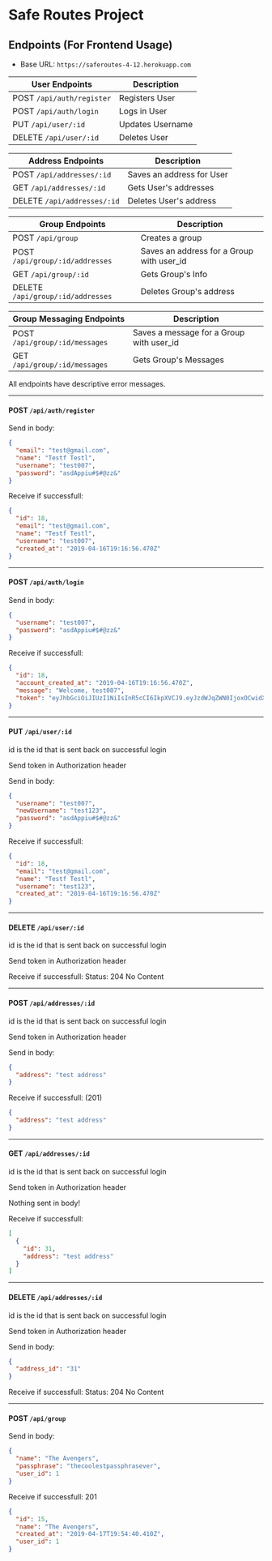 # Safe Routes Project

## Endpoints (For Frontend Usage)

- Base URL: `https://saferoutes-4-12.herokuapp.com`

| User Endpoints            | Description      |
| ------------------------- | ---------------- |
| POST `/api/auth/register` | Registers User   |
| POST `/api/auth/login`    | Logs in User     |
| PUT `/api/user/:id`       | Updates Username |
| DELETE `/api/user/:id`    | Deletes User     |

| Address Endpoints           | Description               |
| --------------------------- | ------------------------- |
| POST `/api/addresses/:id`   | Saves an address for User |
| GET `/api/addresses/:id`    | Gets User's addresses     |
| DELETE `/api/addresses/:id` | Deletes User's address    |

| Group Endpoints                   | Description                               |
| --------------------------------- | ----------------------------------------- |
| POST `/api/group`                 | Creates a group                           |
| POST `/api/group/:id/addresses`   | Saves an address for a Group with user_id |
| GET `/api/group/:id`              | Gets Group's Info                         |
| DELETE `/api/group/:id/addresses` | Deletes Group's address                   |

| Group Messaging Endpoints      | Description                              |
| ------------------------------ | ---------------------------------------- |
| POST `/api/group/:id/messages` | Saves a message for a Group with user_id |
| GET `/api/group/:id/messages`  | Gets Group's Messages                    |

All endpoints have descriptive error messages.

---

#### POST `/api/auth/register`

Send in body:

```json
{
  "email": "test@gmail.com",
  "name": "Testf Testl",
  "username": "test007",
  "password": "asdAppiu#$#@zz&"
}
```

Receive if successfull:

```json
{
  "id": 18,
  "email": "test@gmail.com",
  "name": "Testf Testl",
  "username": "test007",
  "created_at": "2019-04-16T19:16:56.470Z"
}
```

---

#### POST `/api/auth/login`

Send in body:

```json
{
  "username": "test007",
  "password": "asdAppiu#$#@zz&"
}
```

Receive if successfull:

```json
{
  "id": 18,
  "account_created_at": "2019-04-16T19:16:56.470Z",
  "message": "Welcome, test007",
  "token": "eyJhbGciOiJIUzI1NiIsInR5cCI6IkpXVCJ9.eyJzdWJqZWN0IjoxOCwidXNlciI6InRlc3QwMDciLCJpYXQiOjE1NTU0NDI2OTcsImV4cCI6MTU1NTUyOTA5N30.2-1CNnh-FRZ8HzVGj1ji2iHAu3YESqxlwQZQNp_nZaQ"
}
```

---

#### PUT `/api/user/:id`

id is the id that is sent back on successful login

Send token in Authorization header

Send in body:

```json
{
  "username": "test007",
  "newUsername": "test123",
  "password": "asdAppiu#$#@zz&"
}
```

Receive if successfull:

```json
{
  "id": 18,
  "email": "test@gmail.com",
  "name": "Testf Testl",
  "username": "test123",
  "created_at": "2019-04-16T19:16:56.470Z"
}
```

---

#### DELETE `/api/user/:id`

id is the id that is sent back on successful login

Send token in Authorization header

Receive if successfull: Status: 204 No Content

---

#### POST `/api/addresses/:id`

id is the id that is sent back on successful login

Send token in Authorization header

Send in body:

```json
{
  "address": "test address"
}
```

Receive if successfull: (201)

```json
{
  "address": "test address"
}
```

---

#### GET `/api/addresses/:id`

id is the id that is sent back on successful login

Send token in Authorization header

Nothing sent in body!

Receive if successfull:

```json
[
  {
    "id": 31,
    "address": "test address"
  }
]
```

---

#### DELETE `/api/addresses/:id`

id is the id that is sent back on successful login

Send token in Authorization header

Send in body:

```json
{
  "address_id": "31"
}
```

Receive if successfull: Status: 204 No Content

---

#### POST `/api/group`

Send in body:

```json
{
  "name": "The Avengers",
  "passphrase": "thecoolestpassphrasever",
  "user_id": 1
}
```

Receive if successfull: 201

```json
{
  "id": 15,
  "name": "The Avengers",
  "created_at": "2019-04-17T19:54:40.410Z",
  "user_id": 1
}
```
